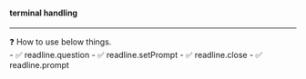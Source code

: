 <h4> terminal handling </h4>
<p>
<hr>
❓ How to use below things.<br>
- ✅ readline.question    
- ✅ readline.setPrompt    
- ✅ readline.close    
- ✅ readline.prompt    
</p>
